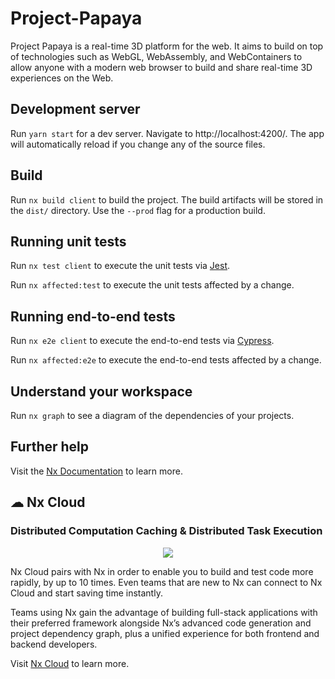 # Project-Papaya

Project Papaya is a real-time 3D platform for the web. It aims to build on top of technologies such as WebGL, WebAssembly, and WebContainers to allow anyone with a modern web browser to build and share real-time 3D experiences on the Web.

## Development server

Run `yarn start` for a dev server. Navigate to http://localhost:4200/. The app will automatically reload if you change any of the source files.

## Build

Run `nx build client` to build the project. The build artifacts will be stored in the `dist/` directory. Use the `--prod` flag for a production build.

## Running unit tests

Run `nx test client` to execute the unit tests via [Jest](https://jestjs.io).

Run `nx affected:test` to execute the unit tests affected by a change.

## Running end-to-end tests

Run `nx e2e client` to execute the end-to-end tests via [Cypress](https://www.cypress.io).

Run `nx affected:e2e` to execute the end-to-end tests affected by a change.

## Understand your workspace

Run `nx graph` to see a diagram of the dependencies of your projects.

## Further help

Visit the [Nx Documentation](https://nx.dev) to learn more.

## ☁ Nx Cloud

### Distributed Computation Caching & Distributed Task Execution

<p style="text-align: center;"><img src="https://raw.githubusercontent.com/nrwl/nx/master/images/nx-cloud-card.png"></p>

Nx Cloud pairs with Nx in order to enable you to build and test code more rapidly, by up to 10 times. Even teams that are new to Nx can connect to Nx Cloud and start saving time instantly.

Teams using Nx gain the advantage of building full-stack applications with their preferred framework alongside Nx’s advanced code generation and project dependency graph, plus a unified experience for both frontend and backend developers.

Visit [Nx Cloud](https://nx.app/) to learn more.
